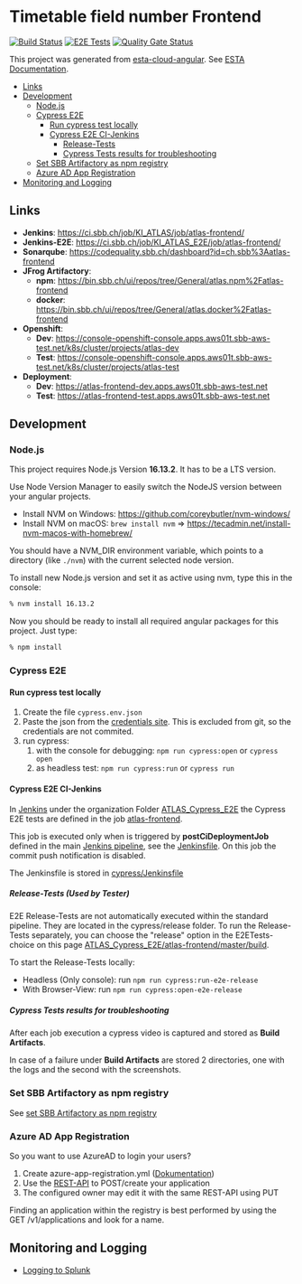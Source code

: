 # Timetable field number Frontend

[![Build Status](https://ci.sbb.ch/job/KI_ATLAS/job/atlas-frontend/job/master/badge/icon)](https://ci.sbb.ch/job/KI_ATLAS/job/atlas-frontend/job/master/)
[![E2E Tests](https://ci.sbb.ch/job/KI_ATLAS_E2E/job/atlas-frontend/job/master/badge/icon)](https://ci.sbb.ch/job/KI_ATLAS_E2E/job/atlas-frontend/job/master/)
[![Quality Gate Status](https://codequality.sbb.ch/api/project_badges/measure?project=ch.sbb%3Aatlas-frontend&metric=alert_status)](https://codequality.sbb.ch/dashboard?id=ch.sbb%3Aatlas-frontend)

This project was generated from [esta-cloud-angular](https://code.sbb.ch/projects/KD_ESTA_BLUEPRINTS/repos/esta-cloud-angular/browse).
See [ESTA Documentation](https://confluence.sbb.ch/display/CLEW/ESTA-Web).

<!-- toc -->

- [Links](#links)
- [Development](#development)
  * [Node.js](#nodejs)
  * [Cypress E2E](#cypress-e2e)
    + [Run cypress test locally](#run-cypress-test-locally)
    + [Cypress E2E CI-Jenkins](#cypress-e2e-ci-jenkins)
      - [Release-Tests](#release-tests)
      - [Cypress Tests results for troubleshooting](#cypress-tests-results-for-troubleshooting)
  * [Set SBB Artifactory as npm registry](#set-sbb-artifactory-as-npm-registry)
  * [Azure AD App Registration](#azure-ad-app-registration)
- [Monitoring and Logging](#monitoring-and-logging)

<!-- tocstop -->

## Links

- **Jenkins**: https://ci.sbb.ch/job/KI_ATLAS/job/atlas-frontend/
- **Jenkins-E2E**: https://ci.sbb.ch/job/KI_ATLAS_E2E/job/atlas-frontend/
- **Sonarqube**: https://codequality.sbb.ch/dashboard?id=ch.sbb%3Aatlas-frontend
- **JFrog Artifactory**:
  - **npm**: https://bin.sbb.ch/ui/repos/tree/General/atlas.npm%2Fatlas-frontend
  - **docker**: https://bin.sbb.ch/ui/repos/tree/General/atlas.docker%2Fatlas-frontend
- **Openshift**:
  - **Dev**: https://console-openshift-console.apps.aws01t.sbb-aws-test.net/k8s/cluster/projects/atlas-dev
  - **Test**: https://console-openshift-console.apps.aws01t.sbb-aws-test.net/k8s/cluster/projects/atlas-test
- **Deployment**:
  - **Dev**: https://atlas-frontend-dev.apps.aws01t.sbb-aws-test.net
  - **Test**: https://atlas-frontend-test.apps.aws01t.sbb-aws-test.net

## Development

### Node.js

This project requires Node.js Version **16.13.2**. It has to be a LTS version.

Use Node Version Manager to easily switch the NodeJS version between your angular projects.

- Install NVM on Windows: https://github.com/coreybutler/nvm-windows/
- Install NVM on macOS: `brew install nvm` => https://tecadmin.net/install-nvm-macos-with-homebrew/

You should have a NVM_DIR environment variable, which points to a directory (like `./nvm`) with the current selected node version.

To install new Node.js version and set it as active using nvm, type this in the console:

```bash
% nvm install 16.13.2
```

Now you should be ready to install all required angular packages for this project. Just type:

```bash
% npm install
```

### Cypress E2E

#### Run cypress test locally

1. Create the file `cypress.env.json`
2. Paste the json from the [credentials site](https://confluence.sbb.ch/pages/viewpage.action?pageId=1881802050). This is excluded from git, so the credentials are not commited.
3. run cypress:
   1. with the console for debugging: `npm run cypress:open` or `cypress open`
   2. as headless test: `npm run cypress:run` or `cypress run`

#### Cypress E2E CI-Jenkins

In [Jenkins](https://ci.sbb.ch/) under the organization Folder [ATLAS_Cypress_E2E](https://ci.sbb.ch/job/KI_ATLAS_E2E/)
the Cypress E2E tests are defined in the job [atlas-frontend](https://ci.sbb.ch/job/KI_ATLAS_E2E/job/atlas-frontend/).

This job is executed only when is triggered by **postCiDeploymentJob** defined in the main [Jenkins pipeline](https://ci.sbb.ch/job/KI_ATLAS/job/atlas-frontend/),
see the [Jenkinsfile](Jenkinsfile). On this job the commit push notification is disabled.

The Jenkinsfile is stored in [cypress/Jenkinsfile](cypress/Jenkinsfile)

##### Release-Tests (Used by Tester)

E2E Release-Tests are not automatically executed within the standard pipeline.
They are located in the cypress/release folder.
To run the Release-Tests separately, you can choose the "release" option in the E2ETests-choice on this page
[ATLAS_Cypress_E2E/atlas-frontend/master/build](https://ci.sbb.ch/job/KI_ATLAS_E2E/job/atlas-frontend/job/master/build/).

To start the Release-Tests locally:

- Headless (Only console): run `npm run cypress:run-e2e-release`
- With Browser-View: run `npm run cypress:open-e2e-release`

##### Cypress Tests results for troubleshooting

After each job execution a cypress video is captured and stored as **Build Artifacts**.

In case of a failure under **Build Artifacts** are stored 2 directories, one with the logs and the second with the screenshots.

### Set SBB Artifactory as npm registry

See [set SBB Artifactory as npm registry](https://confluence.sbb.ch/display/CLEW/Configuration+Artifactory+7.x+as+NPM+Registry)

### Azure AD App Registration

So you want to use AzureAD to login your users?

1. Create azure-app-registration.yml ([Dokumentation](https://confluence.sbb.ch/display/IAM/Azure+AD+API%3A+Self-Service+API+for+App+Registrations+with+Azure+AD#AzureADAPI:SelfServiceAPIforAppRegistrationswithAzureAD-1.1.Createapp-registrationsusingthefile-basedAPIendpoint))
2. Use the [REST-API](https://azure-ad.api.sbb.ch/swagger-ui/index.html?configUrl=/v3/api-docs/swagger-config#) to POST/create your application
3. The configured owner may edit it with the same REST-API using PUT

Finding an application within the registry is best performed by using the GET /v1/applications and look for a name.

## Monitoring and Logging

- [Logging to Splunk](documentation/Logging.md)
